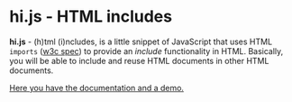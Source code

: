 # hi.js - HTML includes

**hi.js** - (h)tml (i)ncludes, is a little snippet of JavaScript that uses HTML `imports` ([w3c spec](http://www.w3.org/TR/html-imports/)) 
to provide an *include* functionality in HTML. Basically, you will be able to include and reuse HTML documents in other HTML documents.

[Here you have the documentation and a demo.](http://fabianmebus.com/hi-js-html-includes/)